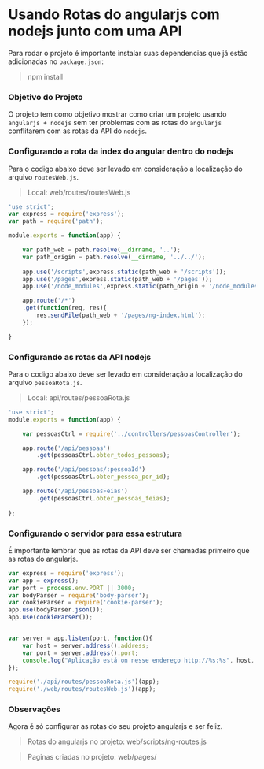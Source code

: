 # Usando Rotas do angularjs com nodejs junto com uma API

Para rodar o projeto é importante instalar suas dependencias que já estão adicionadas no `package.json`: 
> npm install

### Objetivo do Projeto

O projeto tem como objetivo mostrar como criar um projeto usando `angularjs + nodejs` sem ter problemas com as rotas do `angularjs` conflitarem com as rotas da API do `nodejs`.

### Configurando a rota da index do angular dentro do nodejs

Para o codigo abaixo deve ser levado em consideração a localização do arquivo `routesWeb.js`.
> Local: web/routes/routesWeb.js

```javascript
'use strict';
var express = require('express');
var path = require('path');

module.exports = function(app) {

    var path_web = path.resolve(__dirname, '..');
    var path_origin = path.resolve(__dirname, '../../');
   
    app.use('/scripts',express.static(path_web + '/scripts'));
    app.use('/pages',express.static(path_web + '/pages'));
    app.use('/node_modules',express.static(path_origin + '/node_modules'));

    app.route('/*')
    .get(function(req, res){
        res.sendFile(path_web + '/pages/ng-index.html');
    });

}
```

### Configurando as rotas da API nodejs

Para o codigo abaixo deve ser levado em consideração a localização do arquivo `pessoaRota.js`.
> Local: api/routes/pessoaRota.js

```javascript
'use strict';
module.exports = function(app) {

    var pessoasCtrl = require('../controllers/pessoasController');  

    app.route('/api/pessoas')
        .get(pessoasCtrl.obter_todos_pessoas);

    app.route('/api/pessoas/:pessoaId')
        .get(pessoasCtrl.obter_pessoa_por_id);

    app.route('/api/pessoasFeias')
        .get(pessoasCtrl.obter_pessoas_feias);
        
};
```

### Configurando o servidor para essa estrutura

É importante lembrar que as rotas da API deve ser chamadas primeiro que as rotas do angularjs.

```javascript
var express = require('express');
var app = express();
var port = process.env.PORT || 3000;
var bodyParser = require('body-parser');
var cookieParser = require('cookie-parser');
app.use(bodyParser.json());
app.use(cookieParser());


var server = app.listen(port, function(){
    var host = server.address().address;
    var port = server.address().port;
    console.log("Aplicação está on nesse endereço http://%s:%s", host, port)
});

require('./api/routes/pessoaRota.js')(app);
require('./web/routes/routesWeb.js')(app);
```

### Observações 

Agora é só configurar as rotas do seu projeto angularjs e ser feliz.

> Rotas do angularjs no projeto: web/scripts/ng-routes.js

> Paginas criadas no projeto: web/pages/

